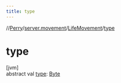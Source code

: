```yaml
---
title: type
---
```

//[Perry](../../../index.html)/[server.movement](../index.html)/[LifeMovement](index.html)/[type](type.html)



# type



[jvm]\
abstract val [type](type.html): [Byte](https://kotlinlang.org/api/latest/jvm/stdlib/kotlin/-byte/index.html)




